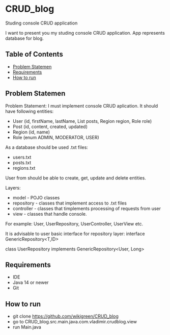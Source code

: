 # CRUD_blog
Studing console CRUD application

I want to present you my studing console CRUD application. App represents database for blog. 

## Table of Contents
* [Problem Statemen](#problem-statemen)
* [Requirements](#requirements)
* [How to run](#how-to-run)

## Problem Statemen
Problem Statement: I must implement console CRUD aplication. It should have following entities: 

* User (id, firstName, lastName, List<Post> posts, Region region, Role role)
* Post (id, content, created, updated)
* Region (id, name)
* Role (enum ADMIN, MODERATOR, USER)

As a database should be used .txt files:

* users.txt
* posts.txt
* regions.txt

User from should be able to create, get, update and delete entities.

Layers:
* model - POJO classes
* repository - classes that implement access to .txt files
* controller - classes that timplements processing of requests from user
* view - classes that handle console.

For example: User, UserRepository, UserController, UserView etc.


It is advisable to user basic interface for repository layer:
interface GenericRepository<T,ID>

class UserRepository implements GenericRepository<User, Long>

## Requirements
* IDE
* Java 14 or newer
* Git

## How to run 
* git clone https://github.com/wikigreen/CRUD_blog
* go to CRUD_blog.src.main.java.com.vladimir.crudblog.view
* run Main.java
